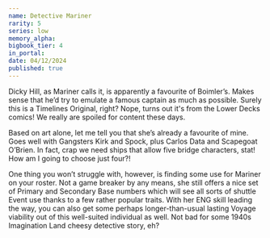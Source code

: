 ```yaml
---
name: Detective Mariner
rarity: 5
series: low
memory_alpha:
bigbook_tier: 4
in_portal:
date: 04/12/2024
published: true
---
```


Dicky Hill, as Mariner calls it, is apparently a favourite of Boimler’s. Makes sense that he’d try to emulate a famous captain as much as possible. Surely this is a Timelines Original, right? Nope, turns out it's from the Lower Decks comics! We really are spoiled for content these days.

Based on art alone, let me tell you that she’s already a favourite of mine. Goes well with Gangsters Kirk and Spock, plus Carlos Data and Scapegoat O’Brien. In fact, crap we need ships that allow five bridge characters, stat! How am I going to choose just four?! 

One thing you won’t struggle with, however, is finding some use for Mariner on your roster. Not a game breaker by any means, she still offers a nice set of Primary and Secondary Base numbers which will see all sorts of shuttle Event use thanks to a few rather popular traits. With her ENG skill leading the way, you can also get some perhaps longer-than-usual lasting Voyage viability out of this well-suited individual as well. Not bad for some 1940s Imagination Land cheesy detective story, eh?
